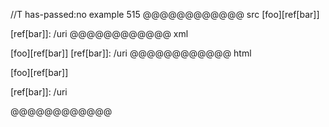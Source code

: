 //T has-passed:no
example 515
@@@@@@@@@@@@ src
[foo][ref[bar]]

[ref[bar]]: /uri
@@@@@@@@@@@@ xml
<?xml version="1.0" encoding="UTF-8"?>
<!DOCTYPE document SYSTEM "CommonMark.dtd">
<document xmlns="http://commonmark.org/xml/1.0">
  <paragraph>
    <text>[foo][ref[bar]]</text>
  </paragraph>
  <paragraph>
    <text>[ref[bar]]: /uri</text>
  </paragraph>
</document>
@@@@@@@@@@@@ html
<p>[foo][ref[bar]]</p>
<p>[ref[bar]]: /uri</p>
@@@@@@@@@@@@
